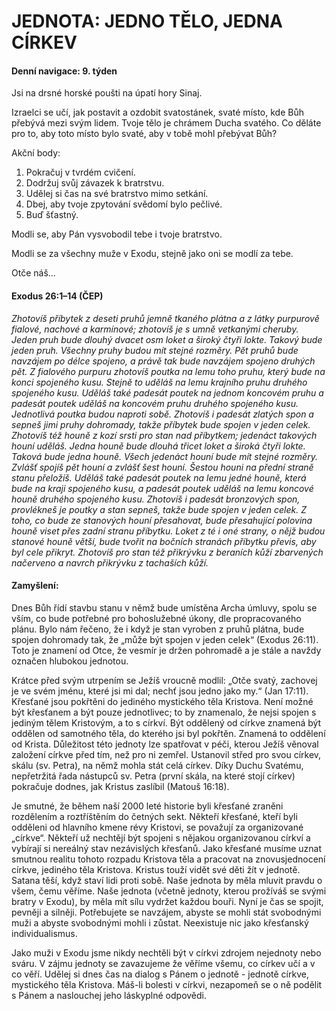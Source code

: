 # JEDNOTA: JEDNO TĚLO, JEDNA CÍRKEV

#### Denní navigace: 9. týden

Jsi na drsné horské poušti na úpatí hory Sinaj.

Izraelci se učí, jak postavit a ozdobit svatostánek, svaté místo, kde Bůh přebývá mezi svým lidem. Tvoje tělo je chrámem Ducha svatého. Co děláte pro to, aby toto místo bylo svaté, aby v tobě mohl přebývat Bůh?

Akční body:
1. Pokračuj v tvrdém cvičení.
2. Dodržuj svůj závazek k bratrstvu.
3. Udělej si čas na své bratrstvo mimo setkání.
4. Dbej, aby tvoje zpytování svědomí bylo pečlivé.
5. Buď šťastný.

Modli se, aby Pán vysvobodil tebe i tvoje bratrstvo.

Modli se za všechny muže v Exodu, stejně jako oni se modlí za tebe.

Otče náš...


#### Exodus 26:1–14 (ČEP)
*Zhotovíš příbytek z deseti pruhů jemně tkaného plátna a z látky purpurově fialové, nachové a karmínové; zhotovíš je s umně vetkanými cheruby. Jeden pruh bude dlouhý dvacet osm loket a široký čtyři lokte. Takový bude jeden pruh. Všechny pruhy budou mít stejné rozměry. Pět pruhů bude navzájem po délce spojeno, a právě tak bude navzájem spojeno druhých pět. Z fialového purpuru zhotovíš poutka na lemu toho pruhu, který bude na konci spojeného kusu. Stejně to uděláš na lemu krajního pruhu druhého spojeného kusu. Uděláš také padesát poutek na jednom koncovém pruhu a padesát poutek uděláš na koncovém pruhu druhého spojeného kusu. Jednotlivá poutka budou naproti sobě. Zhotovíš i padesát zlatých spon a sepneš jimi pruhy dohromady, takže příbytek bude spojen v jeden celek. Zhotovíš též houně z kozí srsti pro stan nad příbytkem; jedenáct takových houní uděláš. Jedna houně bude dlouhá třicet loket a široká čtyři lokte. Taková bude jedna houně. Všech jedenáct houní bude mít stejné rozměry. Zvlášť spojíš pět houní a zvlášť šest houní. Šestou houni na přední straně stanu přeložíš. Uděláš také padesát poutek na lemu jedné houně, která bude na kraji spojeného kusu, a padesát poutek uděláš na lemu koncové houně druhého spojeného kusu. Zhotovíš i padesát bronzových spon, provlékneš je poutky a stan sepneš, takže bude spojen v jeden celek. Z toho, co bude ze stanových houní přesahovat, bude přesahující polovina houně viset přes zadní stranu příbytku. Loket z té i oné strany, o nějž budou stanové houně větší, bude tvořit na bočních stranách příbytku převis, aby byl cele přikryt. Zhotovíš pro stan též přikrývku z beraních kůží zbarvených načerveno a navrch přikrývku z tachaších kůží.*

#### Zamyšlení:
Dnes Bůh řídí stavbu stanu v němž bude umístěna Archa úmluvy, spolu se vším, co bude potřebné pro bohoslužebné úkony, dle propracovaného plánu. Bylo nám řečeno, že i když je stan vyroben z pruhů plátna, bude spojen dohromady tak, že „může být spojen v jeden celek“ (Exodus 26:11). Toto je znamení od Otce, že vesmír je držen pohromadě a je stále a navždy označen hlubokou jednotou.

Krátce před svým utrpením se Ježíš vroucně modlil: „Otče svatý, zachovej je ve svém jménu, které jsi mi dal; nechť jsou jedno jako my.“ (Jan 17:11). Křesťané jsou pokřtěni do jediného mystického těla Kristova. Není možné být křesťanem a být pouze jednotlivec; to by znamenalo, že nejsi spojen s jediným tělem Kristovým, a to s církví. Být oddělený od církve znamená být oddělen od samotného těla, do kterého jsi byl pokřtěn. Znamená to oddělení od Krista. Důležitost této jednoty lze spatřovat v péči, kterou Ježíš věnoval založení církve před tím, než pro ni zemřel. Ustanovil střed pro svou církev, skálu (sv. Petra), na němž mohla stát celá církev. Díky Duchu Svatému, nepřetržitá řada nástupců sv. Petra (první skála, na které stojí církev) pokračuje dodnes, jak Kristus zaslíbil (Matouš 16:18).

Je smutné, že během naší 2000 leté historie byli křesťané zraněni rozdělením a roztříštěním do četných sekt. Někteří křesťané, kteří byli odděleni od hlavního kmene révy Kristovi, se považují za organizované „církve“. Někteří už nechtějí být spojeni s nějakou organizovanou církví a vybírají si nereálný stav nezávislých křesťanů. Jako křesťané musíme uznat smutnou realitu tohoto rozpadu Kristova těla a pracovat na znovusjednocení církve, jediného těla Kristova. Kristus touží vidět své děti žít v jednotě. Satana těší, když staví lidi proti sobě. Naše jednota by měla mluvit pravdu o všem, čemu věříme. Naše jednota (včetně jednoty, kterou prožíváš se svými bratry v Exodu), by měla mít sílu vydržet každou bouři. Nyní je čas se spojit, pevněji a silněji. Potřebujete se navzájem, abyste se mohli stát svobodnými muži a abyste svobodnými mohli i zůstat. Neexistuje nic jako křesťanský individualismus.

Jako muži v Exodu jsme nikdy nechtěli být v církvi zdrojem nejednoty nebo sváru. V zájmu jednoty se zavazujeme že věříme všemu, co církev učí a v co věří. Udělej si dnes čas na dialog s Pánem o jednotě - jednotě církve, mystického těla Kristova. Máš-li bolesti v církvi, nezapomeň se o ně podělit s Pánem a naslouchej jeho láskyplné odpovědi.
